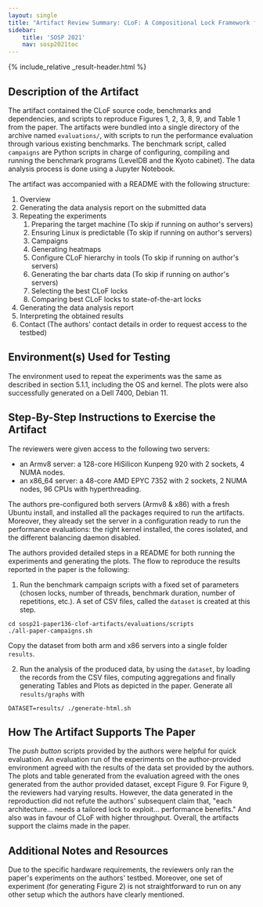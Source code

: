 ```yaml
---
layout: single
title: "Artifact Review Summary: CLoF: A Compositional Lock Framework for Multi-level NUMA Systems"
sidebar:
    title: 'SOSP 2021'
    nav: sosp2021toc
---
```


{% include_relative _result-header.html %}

## Description of the Artifact

The artifact contained the CLoF source code, benchmarks and dependencies, and scripts to reproduce Figures 1, 2, 3, 8, 9, and Table 1 from the paper.
The artifacts were bundled into a single directory of the archive named `evaluations/`, with scripts to run the performance evaluation through various existing benchmarks. The benchmark script, called `campaigns` are Python scripts in charge of configuring, compiling and running the benchmark programs (LevelDB and the Kyoto cabinet). The data analysis process is done using a Jupyter Notebook.

The artifact was accompanied with a README with the following structure:
1. Overview
2. Generating the data analysis report on the submitted data
3. Repeating the experiments
    1. Preparing the target machine (To skip if running on author's servers)
    2. Ensuring Linux is predictable (To skip if running on author's servers)
    3. Campaigns
    4. Generating heatmaps
    5. Configure CLoF hierarchy in tools (To skip if running on author's servers)
    6. Generating the bar charts data (To skip if running on author's servers)
    7. Selecting the best CLoF locks
    8. Comparing best CLoF locks to state-of-the-art locks
4. Generating the data analysis report
5. Interpreting the obtained results
6. Contact (The authors' contact details in order to request access to the testbed)


## Environment(s) Used for Testing

The environment used to repeat the experiments was the same as described in section 5.1.1, including the OS and kernel. 
The plots were also successfully generated on a Dell 7400, Debian 11.

## Step-By-Step Instructions to Exercise the Artifact

The reviewers were given access to the following two servers:
- an Armv8 server: a 128-core HiSilicon Kunpeng 920 with 2 sockets, 4 NUMA nodes.
- an x86_64 server: a 48-core AMD EPYC 7352 with 2 sockets, 2 NUMA nodes, 96 CPUs with hyperthreading.

The authors pre-configured both servers (Armv8 & x86) with a fresh Ubuntu install, and installed all the packages required to run the artifacts. Moreover, they already set the server in a configuration ready to run the performance evaluations: the right kernel installed, the cores isolated, and the different balancing daemon disabled.

The authors provided detailed steps in a README for both running the experiments and generating the plots. The flow to reproduce the results reported in the paper is the following:

1. Run the benchmark campaign scripts with a fixed set of parameters (chosen locks, number of threads, benchmark duration, number of repetitions, etc.). A set of CSV files, called the `dataset` is created at this step.

~~~~
cd sosp21-paper136-clof-artifacts/evaluations/scripts
./all-paper-campaigns.sh
~~~~

Copy the dataset from both arm and x86 servers into a single folder `results`.

2. Run the analysis of the produced data, by using the `dataset`, by loading the records from the CSV files, computing aggregations and finally generating Tables and Plots as depicted in the paper. Generate all `results/graphs` with 
~~~
DATASET=results/ ./generate-html.sh
~~~

## How The Artifact Supports The Paper

The *push button* scripts provided by the authors were helpful for quick evaluation. An evaluation run of the experiments on the author-provided environment agreed with the results of the data set provided by the authors. The plots and table generated from the evaluation agreed with the ones generated from the author provided dataset, except Figure 9. For Figure 9, the reviewers had varying results. However, the data generated in the reproduction did not refute the authors' subsequent claim that, "each architecture... needs a tailored lock to exploit... performance benefits." And also was in favour of CLoF with higher throughput.
Overall, the artifacts support the claims made in the paper.


## Additional Notes and Resources

Due to the specific hardware requirements, the reviewers only ran the paper's experiments on the authors' testbed. Moreover, one set of experiment (for generating Figure 2) is not straightforward to run on any other setup which the authors have clearly mentioned.

